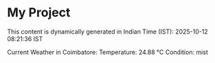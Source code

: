 # My Project

This content is dynamically generated in Indian Time (IST): 2025-10-12 08:21:36 IST


Current Weather in Coimbatore:
Temperature: 24.88 °C
Condition: mist
